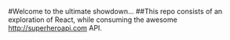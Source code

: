 #Welcome to the ultimate showdown...
##This repo consists of an exploration of React, while consuming the awesome http://superheroapi.com API.
